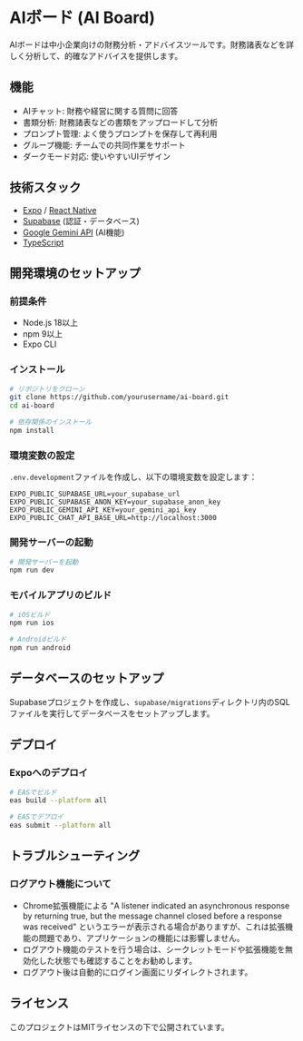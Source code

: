 # AIボード (AI Board)

<!-- Verification: Repository access and linting setup confirmed -->

AIボードは中小企業向けの財務分析・アドバイスツールです。財務諸表などを詳しく分析して、的確なアドバイスを提供します。

## 機能

- AIチャット: 財務や経営に関する質問に回答
- 書類分析: 財務諸表などの書類をアップロードして分析
- プロンプト管理: よく使うプロンプトを保存して再利用
- グループ機能: チームでの共同作業をサポート
- ダークモード対応: 使いやすいUIデザイン

## 技術スタック

- [Expo](https://expo.dev/) / [React Native](https://reactnative.dev/)
- [Supabase](https://supabase.com/) (認証・データベース)
- [Google Gemini API](https://ai.google.dev/) (AI機能)
- [TypeScript](https://www.typescriptlang.org/)

## 開発環境のセットアップ

### 前提条件

- Node.js 18以上
- npm 9以上
- Expo CLI

### インストール

```bash
# リポジトリをクローン
git clone https://github.com/yourusername/ai-board.git
cd ai-board

# 依存関係のインストール
npm install
```

### 環境変数の設定

`.env.development`ファイルを作成し、以下の環境変数を設定します：

```
EXPO_PUBLIC_SUPABASE_URL=your_supabase_url
EXPO_PUBLIC_SUPABASE_ANON_KEY=your_supabase_anon_key
EXPO_PUBLIC_GEMINI_API_KEY=your_gemini_api_key
EXPO_PUBLIC_CHAT_API_BASE_URL=http://localhost:3000
```

### 開発サーバーの起動

```bash
# 開発サーバーを起動
npm run dev
```

### モバイルアプリのビルド

```bash
# iOSビルド
npm run ios

# Androidビルド
npm run android
```

## データベースのセットアップ

Supabaseプロジェクトを作成し、`supabase/migrations`ディレクトリ内のSQLファイルを実行してデータベースをセットアップします。

## デプロイ

### Expoへのデプロイ

```bash
# EASでビルド
eas build --platform all

# EASでデプロイ
eas submit --platform all
```

## トラブルシューティング

### ログアウト機能について

- Chrome拡張機能による "A listener indicated an asynchronous response by returning true, but the message channel closed before a response was received" というエラーが表示される場合がありますが、これは拡張機能の問題であり、アプリケーションの機能には影響しません。
- ログアウト機能のテストを行う場合は、シークレットモードや拡張機能を無効化した状態でも確認することをお勧めします。
- ログアウト後は自動的にログイン画面にリダイレクトされます。

## ライセンス

このプロジェクトはMITライセンスの下で公開されています。

<!-- Dummy change for PR test -->
